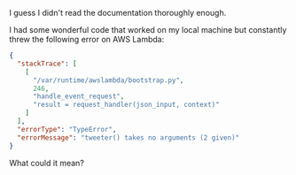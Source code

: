 <!--
.. title: AWS Lambda TypeError - "x() takes no arguments (2 given)"
.. slug: aws-lambda-typeerror-x-takes-no-arguments-2-given
.. date: 2017-05-22 06:31:05 UTC-07:00
.. tags:
.. category: Django
.. link:
.. description: What do you do when you upload a working script to AWS Lambda and get a TypeError: x() takes no arguments (2 given)?
.. type: text
-->

I guess I didn't read the documentation thoroughly enough.

I had some wonderful code that worked on my local machine but constantly threw the following error on AWS Lambda:

```json
{
  "stackTrace": [
    [
      "/var/runtime/awslambda/bootstrap.py",
      246,
      "handle_event_request",
      "result = request_handler(json_input, context)"
    ]
  ],
  "errorType": "TypeError",
  "errorMessage": "tweeter() takes no arguments (2 given)"
}
```

What could it mean?

